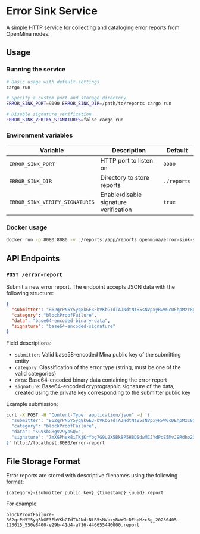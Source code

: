 # Error Sink Service

A simple HTTP service for collecting and cataloging error reports from OpenMina nodes.

## Usage

### Running the service

```bash
# Basic usage with default settings
cargo run

# Specify a custom port and storage directory
ERROR_SINK_PORT=9090 ERROR_SINK_DIR=/path/to/reports cargo run

# Disable signature verification
ERROR_SINK_VERIFY_SIGNATURES=false cargo run
```

### Environment variables

| Variable | Description | Default |
|----------|-------------|---------|
| `ERROR_SINK_PORT` | HTTP port to listen on | `8080` |
| `ERROR_SINK_DIR` | Directory to store reports | `./reports` |
| `ERROR_SINK_VERIFY_SIGNATURES` | Enable/disable signature verification | `true` |

### Docker usage

```bash
docker run -p 8080:8080 -v ./reports:/app/reports openmina/error-sink-service
```

## API Endpoints

### `POST /error-report`

Submit a new error report. The endpoint accepts JSON data with the following structure:

```json
{
  "submitter": "B62qrPN5Y5yq8kGE3FbVKbGTdTAJNdtNtB5sNVpxyRwWGcDEhpMzc8g",
  "category": "blockProofFailure",
  "data": "base64-encoded-binary-data",
  "signature": "base64-encoded-signature"
}
```

Field descriptions:
- `submitter`: Valid base58-encoded Mina public key of the submitting entity
- `category`: Classification of the error type (string, must be one of the valid categories)
- `data`: Base64-encoded binary data containing the error report
- `signature`: Base64-encoded cryptographic signature of the data, created using the private key corresponding to the submitter public key

Example submission:

```bash
curl -X POST -H "Content-Type: application/json" -d '{
  "submitter": "B62qrPN5Y5yq8kGE3FbVKbGTdTAJNdtNtB5sNVpxyRwWGcDEhpMzc8g",
  "category": "blockProofFailure",
  "data": "SGVsbG8gV29ybGQ=",
  "signature": "7mXGPhek8iTKjKrYbg7G9U2X5Bk8P5HBDSdwMCJYdPoE5MvJ9Rdho2C4xNe7LcDNPJM9Lrb3r8CpQyUrSS7bDtvm1ZrqZgL"
}' http://localhost:8080/error-report
```

## File Storage Format

Error reports are stored with descriptive filenames using the following format:
```
{category}-{submitter_public_key}_{timestamp}_{uuid}.report
```

For example:
```
blockProofFailure-B62qrPN5Y5yq8kGE3FbVKbGTdTAJNdtNtB5sNVpxyRwWGcDEhpMzc8g_20230405-123015_550e8400-e29b-41d4-a716-446655440000.report
```


